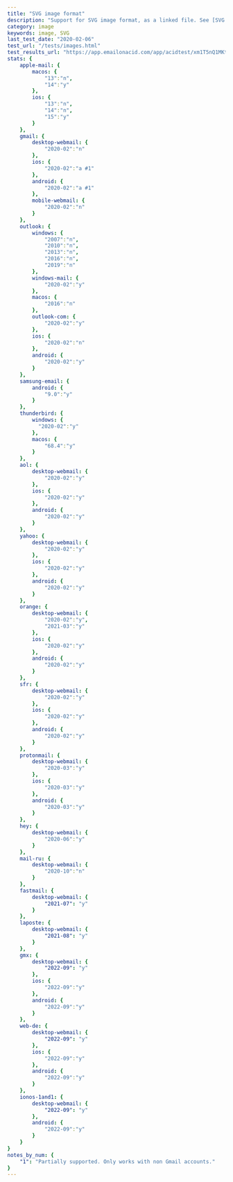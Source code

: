 ```yaml
---
title: "SVG image format"
description: "Support for SVG image format, as a linked file. See [SVG html](/features/html-svg) for embedded SVG support."
category: image
keywords: image, SVG
last_test_date: "2020-02-06"
test_url: "/tests/images.html"
test_results_url: "https://app.emailonacid.com/app/acidtest/xm1T5nQ1MKtHpVSJidhagmt3Z53CjqbkMhorlvuM0Gz57/list"
stats: {
    apple-mail: {
        macos: {
            "13":"n",
			"14":"y"
        },
        ios: {
            "13":"n",
			"14":"n",
			"15":"y"
        }
    },
    gmail: {
        desktop-webmail: {
            "2020-02":"n"
        },
        ios: {
            "2020-02":"a #1"
        },
        android: {
            "2020-02":"a #1"
        },
        mobile-webmail: {
            "2020-02":"n"
        }
    },
    outlook: {
        windows: {
            "2007":"n",
            "2010":"n",
            "2013":"n",
            "2016":"n",
            "2019":"n"
        },
        windows-mail: {
            "2020-02":"y"
        },
        macos: {
            "2016":"n"
        },
        outlook-com: {
            "2020-02":"y"
        },
        ios: {
            "2020-02":"n"
        },
        android: {
            "2020-02":"y"
        }
    },
    samsung-email: {
        android: {
            "9.0":"y"
        }
    },
    thunderbird: {
        windows: {
          "2020-02":"y"
        },
        macos: {
            "68.4":"y"
        }
    },
    aol: {
        desktop-webmail: {
            "2020-02":"y"
        },
        ios: {
            "2020-02":"y"
        },
        android: {
            "2020-02":"y"
        }
    },
    yahoo: {
        desktop-webmail: {
            "2020-02":"y"
        },
        ios: {
            "2020-02":"y"
        },
        android: {
            "2020-02":"y"
        }
    },
    orange: {
        desktop-webmail: {
            "2020-02":"y",
            "2021-03":"y"
        },
        ios: {
            "2020-02":"y"
        },
        android: {
            "2020-02":"y"
        }
    },
    sfr: {
        desktop-webmail: {
            "2020-02":"y"
        },
        ios: {
            "2020-02":"y"
        },
        android: {
            "2020-02":"y"
        }
    },
    protonmail: {
        desktop-webmail: {
            "2020-03":"y"
        },
        ios: {
            "2020-03":"y"
        },
        android: {
            "2020-03":"y"
        }
    },
    hey: {
        desktop-webmail: {
            "2020-06":"y"
        }
    },
    mail-ru: {
        desktop-webmail: {
            "2020-10":"n"
        }
    },
    fastmail: {
        desktop-webmail: {
            "2021-07": "y"
        }
    },
    laposte: {
        desktop-webmail: {
            "2021-08": "y"
        }
    },
    gmx: {
        desktop-webmail: {
            "2022-09": "y"
        },
        ios: {
            "2022-09":"y"
        },
        android: {
            "2022-09":"y"
        }
    },
    web-de: {
        desktop-webmail: {
            "2022-09": "y"
        },
        ios: {
            "2022-09":"y"
        },
        android: {
            "2022-09":"y"
        }
    },
    ionos-1and1: {
        desktop-webmail: {
            "2022-09": "y"
        },
        android: {
            "2022-09":"y"
        }
    }
}
notes_by_num: {
    "1": "Partially supported. Only works with non Gmail accounts."
}
---
```

